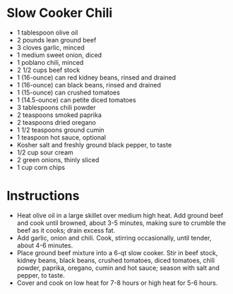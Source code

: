 
# Slow Cooker Chili

- 1 tablespoon olive oil
- 2 pounds lean ground beef
- 3 cloves garlic, minced
- 1 medium sweet onion, diced
- 1 poblano chili, minced
- 2 1/2 cups beef stock
- 1 (16-ounce) can red kidney beans, rinsed and drained
- 1 (16-ounce) can black beans, rinsed and drained
- 1 (15-ounce) can crushed tomatoes
- 1 (14.5-ounce) can petite diced tomatoes
- 3 tablespoons chili powder
- 2 teaspoons smoked paprika
- 2 teaspoons dried oregano
- 1 1/2 teaspoons ground cumin
- 1 teaspoon hot sauce, optional
- Kosher salt and freshly ground black pepper, to taste
- 1/2 cup sour cream
- 2 green onions, thinly sliced
- 1 cup corn chips
 
# Instructions
- Heat olive oil in a large skillet over medium high heat. Add ground beef and cook until browned, about 3-5 minutes, making sure to crumble the beef as it cooks; drain excess fat. 
- Add garlic, onion and chili. Cook, stirring occasionally, until tender, about 4-6 minutes.
- Place ground beef mixture into a 6-qt slow cooker. Stir in beef stock, kidney beans, black beans, crushed tomatoes, diced tomatoes, chili powder, paprika, oregano, cumin and hot sauce; season with salt and pepper, to taste. 
- Cover and cook on low heat for 7-8 hours or high heat for 5-6 hours.
